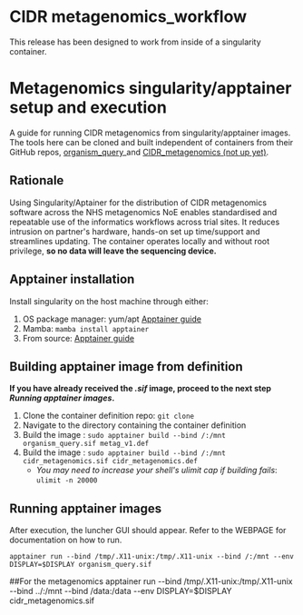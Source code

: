 # CIDR metagenomics_workflow

This release has been designed to work from inside of a singularity container. 

# Metagenomics singularity/apptainer setup and execution
A guide for running CIDR metagenomics from singularity/apptainer images. The tools here can be cloned and built independent of containers from their GitHub repos, [organism_query](https://github.com/GSTT-CIDR/organism_query)_and [CIDR_metagenomics (not up yet)](https://github.com/).

## Rationale
Using Singularity/Aptainer for the distribution of CIDR metagenomics software across the NHS metagenomics NoE enables standardised and repeatable use of the informatics workflows across trial sites. It reduces intrusion on partner's hardware, hands-on set up time/support and streamlines updating. The container operates locally and without root privilege, **so no data will leave the sequencing device.**

## Apptainer installation
Install singularity on the host machine through either:
1. OS package manager: yum/apt [Apptainer guide](https://apptainer.org/docs/admin/main/installation.html)
2. Mamba: ```mamba install apptainer```
3. From source: [Apptainer guide](https://apptainer.org/docs/admin/main/installation.html)

## Building apptainer image from definition
**If you have already received the _.sif_ image, proceed to the next step _Running apptainer images_.** 
1. Clone the container definition repo: ```git clone``` 
2. Navigate to the directory containing the container definition
3. Build the image : ```sudo apptainer build --bind /:/mnt organism_query.sif metag_v1.def```
3. Build the image : ```sudo apptainer build --bind /:/mnt cidr_metagenomics.sif cidr_metagenomics.def```
     - _You may need to increase your shell's ulimit cap if building fails_: ```ulimit -n 20000```
## Running apptainer images
After execution, the luncher GUI should appear. Refer to the WEBPAGE for documentation on how to run.
```
apptainer run --bind /tmp/.X11-unix:/tmp/.X11-unix --bind /:/mnt --env DISPLAY=$DISPLAY organism_query.sif 
```

##For the metagenomics
apptainer run --bind /tmp/.X11-unix:/tmp/.X11-unix --bind ../:/mnt --bind /data:/data --env DISPLAY=$DISPLAY cidr_metagenomics.sif